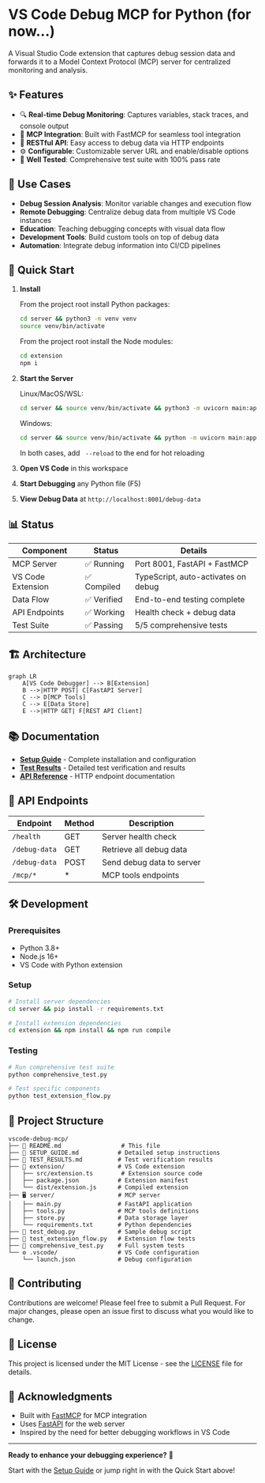 # VS Code Debug MCP for Python (for now...)

A Visual Studio Code extension that captures debug session data and forwards it to a Model Context Protocol (MCP) server for centralized monitoring and analysis.

## ✨ Features

- 🔍 **Real-time Debug Monitoring**: Captures variables, stack traces, and console output
- 🚀 **MCP Integration**: Built with FastMCP for seamless tool integration
- 📡 **RESTful API**: Easy access to debug data via HTTP endpoints
- ⚙️ **Configurable**: Customizable server URL and enable/disable options
- 🧪 **Well Tested**: Comprehensive test suite with 100% pass rate

## 🎯 Use Cases

- **Debug Session Analysis**: Monitor variable changes and execution flow
- **Remote Debugging**: Centralize debug data from multiple VS Code instances
- **Education**: Teaching debugging concepts with visual data flow
- **Development Tools**: Build custom tools on top of debug data
- **Automation**: Integrate debug information into CI/CD pipelines

## 🚀 Quick Start

1. **Install**

    From the project root install Python packages:
    ```bash
    cd server && python3 -m venv venv
    source venv/bin/activate
    ```
    From the project root install the Node modules:
    ```bash
    cd extension
    npm i
    ```

2. **Start the Server**

    Linux/MacOS/WSL:
    ```bash
    cd server && source venv/bin/activate && python3 -m uvicorn main:app --host 127.0.0.1 --port 8001
    ```
    Windows:
    ```bash
    cd server && source venv/bin/activate && python -m uvicorn main:app --host 127.0.0.1 --port 8001
    ```

    In both cases, add ` --reload` to the end for hot reloading

3. **Open VS Code** in this workspace

4. **Start Debugging** any Python file (F5)

5. **View Debug Data** at `http://localhost:8001/debug-data`

## 📊 Status

| Component | Status | Details |
|-----------|--------|---------|
| MCP Server | ✅ Running | Port 8001, FastAPI + FastMCP |
| VS Code Extension | ✅ Compiled | TypeScript, auto-activates on debug |
| Data Flow | ✅ Verified | End-to-end testing complete |
| API Endpoints | ✅ Working | Health check + debug data |
| Test Suite | ✅ Passing | 5/5 comprehensive tests |

## 🏗️ Architecture

```mermaid
graph LR
    A[VS Code Debugger] --> B[Extension]
    B -->|HTTP POST| C[FastAPI Server]
    C --> D[MCP Tools]
    C --> E[Data Store]
    E -->|HTTP GET| F[REST API Client]
```

## 📚 Documentation

- **[Setup Guide](docs/SETUP_GUIDE.md)** - Complete installation and configuration
- **[Test Results](docs/TEST_RESULTS.md)** - Detailed test verification and results
- **[API Reference](#api-endpoints)** - HTTP endpoint documentation

## 🔗 API Endpoints

| Endpoint | Method | Description |
|----------|--------|-------------|
| `/health` | GET | Server health check |
| `/debug-data` | GET | Retrieve all debug data |
| `/debug-data` | POST | Send debug data to server |
| `/mcp/*` | * | MCP tools endpoints |

## 🛠️ Development

### Prerequisites
- Python 3.8+
- Node.js 16+
- VS Code with Python extension

### Setup
```bash
# Install server dependencies
cd server && pip install -r requirements.txt

# Install extension dependencies  
cd extension && npm install && npm run compile
```

### Testing
```bash
# Run comprehensive test suite
python comprehensive_test.py

# Test specific components
python test_extension_flow.py
```

## 📁 Project Structure

```
vscode-debug-mcp/
├── 📄 README.md                 # This file
├── 📄 SETUP_GUIDE.md           # Detailed setup instructions
├── 📄 TEST_RESULTS.md          # Test verification results
├── 🔧 extension/               # VS Code extension
│   ├── src/extension.ts        # Extension source code
│   ├── package.json           # Extension manifest
│   └── dist/extension.js      # Compiled extension
├── 🖥️ server/                  # MCP server
│   ├── main.py                # FastAPI application
│   ├── tools.py               # MCP tools definitions
│   ├── store.py               # Data storage layer
│   └── requirements.txt       # Python dependencies
├── 🧪 test_debug.py            # Sample debug script
├── 🧪 test_extension_flow.py   # Extension flow tests
├── 🧪 comprehensive_test.py    # Full system tests
└── ⚙️ .vscode/                 # VS Code configuration
    └── launch.json            # Debug configuration
```

## 🤝 Contributing

Contributions are welcome! Please feel free to submit a Pull Request. For major changes, please open an issue first to discuss what you would like to change.

## 📝 License

This project is licensed under the MIT License - see the [LICENSE](LICENSE) file for details.

## 🙏 Acknowledgments

- Built with [FastMCP](https://github.com/jlowin/fastmcp) for MCP integration
- Uses [FastAPI](https://fastapi.tiangolo.com/) for the web server
- Inspired by the need for better debugging workflows in VS Code

---

**Ready to enhance your debugging experience?** 🚀

Start with the [Setup Guide](SETUP_GUIDE.md) or jump right in with the Quick Start above!